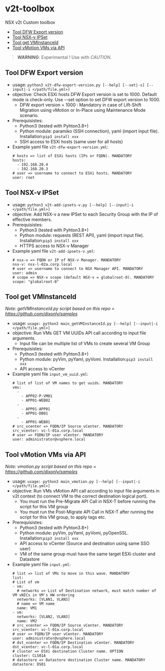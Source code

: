 # v2t-toolbox
NSX v2t Custom toolbox

- [Tool DFW Export version](#tool-dfw-export-version)
- [Tool NSX-v IPSet](#tool-nsx-v-ipset)
- [Tool get VMInstanceId](#tool-get-vminstanceid)
- [Tool vMotion VMs via API](#tool-vmotion-vms-via-api)

>**WARNING**: Experimental ! Use with *CAUTION*.

## Tool DFW Export version
- usage: `python3 v2t-dfw-export-version.py [--help] [--set|-s] [--input|-i </path/file.yml>]`
- objective: Check ESXi hosts DFW Export version is set to 1000. Default mode is check-only. Use --set option to set DFW export version to 1000. 
  - DFW export version = 1000 : Mandatory in case of Lift-Shift Migration using vMotion or In-Place using Maintenance Mode scenario.
- Prerequisistes:
  - Python3 (tested with Pyhton3.8+)
  - Python module: paramiko (SSH connection), yaml (import input file). Installation:`pip3 install xxx`
  - SSH access to ESXi hosts (same user for all hosts)
- Example yaml file `v2t-dfw-export-version.yml`:
  ```
  # hosts => list of ESXi hosts (IPs or FQDN). MANDATORY
  hosts:
    - 192.168.20.4
    - 192.168.20.3
  # user => username to connect to ESXi hosts. MANDATORY
  user: root
  ```

## Tool NSX-v IPSet
- usage: `python3 v2t-add-ipsets-v.py [--help] [--input|-i </path/file.yml>]`
- objective: Add NSX-v a new IPSet to each Security Group with the IP of effective members.
- Prerequisistes:
  - Python3 (tested with Pyhton3.8+)
  - Python module: requests (REST API), yaml (import input file). Installation:`pip3 install xxx`
  - HTTPS access to NSX-v Manager
- Example yaml file `v2t-add-ipsets-v.yml`:
  ```
  # nsx-v => FQDN or IP of NSX-v Manager. MANDATORY
  nsx-v: nsx-l-02a.corp.local
  # user => username to connect to NSX Manager API. MANDATORY
  user: admin
  # scope => NSX-v scope (default NSX-v = globalroot-0). MANDATORY
  scope: "globalroot-0"
  ```
  
## Tool get VMInstanceId
*Note: getVMInstanceId.py script based on this repo = https://github.com/dixonly/samples*

- usage: `usage: python3 main_getVMInstanceId.py [--help] [--input|-i </path/file.yml>]`
- objective: Run VMs GET VM UUIDs API call according to input file arguments. 
  - Input file can be multiple list of VMs to create several VM Group
- Prerequisistes:
  - Python3 (tested with Pyhton3.8+)
  - Python module: pyVim, pyYaml, pyVomi. Installation:`pip3 install xxx`
  - API access to vCenter
- Example yaml file `input_vm_uuid.yml`:
  ```
  # list of list of VM names to get uuids. MANDATORY
  vms:
    - 
      - APP02-P-VM01
      - APP01-WEB02
    - 
      - APP01-APP01
      - APP01-DB01
    - 
      - APP01-WEB01
  # src_vcenter => FQDN/IP Source vCenter. MANDATORY
  src_vcenter: vc-l-01a.corp.local
  # user => FQDN/IP user vCenter. MANDATORY
  user: administrator@vsphere.local
  ```
  
 ## Tool vMotion VMs via API
*Note: vmotion.py script based on this repo = https://github.com/dixonly/samples*

- usage: `usage: python3 main_vmotion.py [--help] [--input|-i </path/file.yml>]`
- objective: Run VMs vMotion API call according to input file arguments in v2t context (to connect VM to the correct destination logical port). 
  - You must run the Pre-Migrate API Call in NSX-T before running the script for this VM group
  - You must run the Post-Migrate API Call in NSX-T after running the script for this VM group, to apply tags etc.
- Prerequisistes:
  - Python3 (tested with Pyhton3.8+)
  - Python module: pyVim, pyYaml, pyVomi, pyOpenSSL. Installation:`pip3 install xxx`
  - API access to vCenter (Source and destination using same SSO user)
  - VM of the same group must have the same target ESXi cluster and Datastore
- Example yaml file `input.yml`:
  ```
  # list => list of VMs to move in this wave. MANDATORY
  list:
  # List of vm
  - vm:
    # networks => List of Destination network, must match number of VM vNICs in VM's HW ordering
    networks: [VLAN1, VLAN3]
    # name => VM name
    name: VM1
  - vm:
    networks: [VLAN2, VLAN3]
    name: VM2
  # src_vcenter => FQDN/IP Source vCenter. MANDATORY
  src_vcenter: vc-l-01a.corp.local
  # user => FQDN/IP user vCenter. MANDATORY
  user: administrator@vsphere.local
  # dst_vcenter => FQDN/IP Destination vCenter. MANDATORY
  dst_vcenter: vc-l-01a.corp.local
  # cluster => ESXi destination Cluster name. OPTION
  cluster: CLS01A
  # datastore => Datastore destination Cluster name. MANDATORY
  datastore: DS01
  ```
